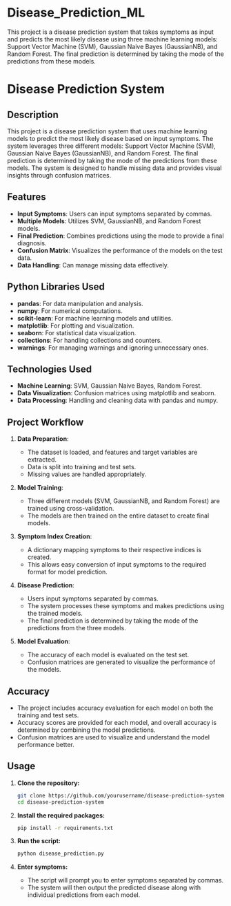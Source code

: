 # Disease_Prediction_ML
This project is a disease prediction system that takes symptoms as input and predicts the most likely disease using three machine learning models: Support Vector Machine (SVM), Gaussian Naive Bayes (GaussianNB), and Random Forest. The final prediction is determined by taking the mode of the predictions from these models. 
# Disease Prediction System

## Description

This project is a disease prediction system that uses machine learning models to predict the most likely disease based on input symptoms. The system leverages three different models: Support Vector Machine (SVM), Gaussian Naive Bayes (GaussianNB), and Random Forest. The final prediction is determined by taking the mode of the predictions from these models. The system is designed to handle missing data and provides visual insights through confusion matrices.

## Features

- **Input Symptoms**: Users can input symptoms separated by commas.
- **Multiple Models**: Utilizes SVM, GaussianNB, and Random Forest models.
- **Final Prediction**: Combines predictions using the mode to provide a final diagnosis.
- **Confusion Matrix**: Visualizes the performance of the models on the test data.
- **Data Handling**: Can manage missing data effectively.

## Python Libraries Used

- **pandas**: For data manipulation and analysis.
- **numpy**: For numerical computations.
- **scikit-learn**: For machine learning models and utilities.
- **matplotlib**: For plotting and visualization.
- **seaborn**: For statistical data visualization.
- **collections**: For handling collections and counters.
- **warnings**: For managing warnings and ignoring unnecessary ones.

## Technologies Used

- **Machine Learning**: SVM, Gaussian Naive Bayes, Random Forest.
- **Data Visualization**: Confusion matrices using matplotlib and seaborn.
- **Data Processing**: Handling and cleaning data with pandas and numpy.

## Project Workflow

1. **Data Preparation**:
   - The dataset is loaded, and features and target variables are extracted.
   - Data is split into training and test sets.
   - Missing values are handled appropriately.

2. **Model Training**:
   - Three different models (SVM, GaussianNB, and Random Forest) are trained using cross-validation.
   - The models are then trained on the entire dataset to create final models.

3. **Symptom Index Creation**:
   - A dictionary mapping symptoms to their respective indices is created.
   - This allows easy conversion of input symptoms to the required format for model prediction.

4. **Disease Prediction**:
   - Users input symptoms separated by commas.
   - The system processes these symptoms and makes predictions using the trained models.
   - The final prediction is determined by taking the mode of the predictions from the three models.

5. **Model Evaluation**:
   - The accuracy of each model is evaluated on the test set.
   - Confusion matrices are generated to visualize the performance of the models.

## Accuracy

- The project includes accuracy evaluation for each model on both the training and test sets.
- Accuracy scores are provided for each model, and overall accuracy is determined by combining the model predictions.
- Confusion matrices are used to visualize and understand the model performance better.

## Usage

1. **Clone the repository:**
    ```sh
    git clone https://github.com/yourusername/disease-prediction-system.git
    cd disease-prediction-system
    ```

2. **Install the required packages:**
    ```sh
    pip install -r requirements.txt
    ```

3. **Run the script:**
    ```sh
    python disease_prediction.py
    ```

4. **Enter symptoms:**
    - The script will prompt you to enter symptoms separated by commas.
    - The system will then output the predicted disease along with individual predictions from each model.

